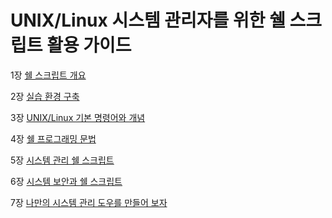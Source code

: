 # UNIX/Linux 시스템 관리자를 위한 쉘 스크립트 활용 가이드

1장 [쉘 스크립트 개요](docs/ch01.md)

2장 [실습 환경 구축](docs/ch02.md)

3장 [UNIX/Linux 기본 명령어와 개념](docs/ch03.md)

4장 [쉘 프로그래밍 문법](docs/ch04.md)

5장 [시스템 관리 쉘 스크립트](docs/ch05.md)

6장 [시스템 보안과 쉘 스크립트](docs/ch06.md)

7장 [나만의 시스템 관리 도우를 만들어 보자](docs/ch07.md)